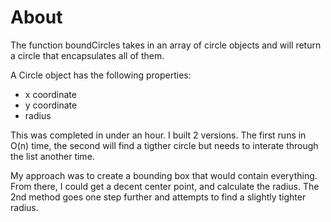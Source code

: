 # About

The function boundCircles takes in an array of circle objects and will return a circle that encapsulates all of them.

A Circle object has the following properties:
* x coordinate
* y coordinate
* radius

This was completed in under an hour.  I built 2 versions. The first runs in O(n) time, the second will find a tigther circle but needs to interate through the list another time.

My approach was to create a bounding box that would contain everything.  From there, I could get a decent center point, and calculate the radius.  The 2nd method goes one step further and attempts to find a slightly tighter radius.
